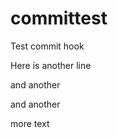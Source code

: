committest
==========

Test commit hook


Here is another line


and another

and another

more text